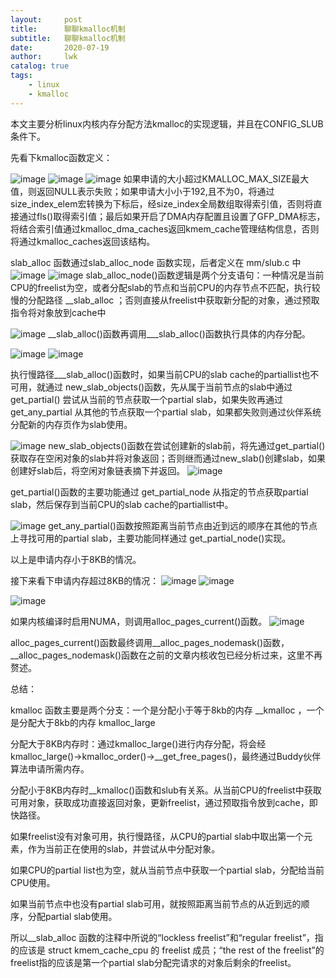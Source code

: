 ```yaml
---
layout:     post
title:      聊聊kmalloc机制
subtitle:   聊聊kmalloc机制
date:       2020-07-19
author:     lwk
catalog: true
tags:
    - linux
    - kmalloc
---
```


本文主要分析linux内核内存分配方法kmalloc的实现逻辑，并且在CONFIG_SLUB条件下。



 先看下kmalloc函数定义：
 
 ![image](https://user-images.githubusercontent.com/36918717/177027702-103bdd88-71ac-45f6-a6fe-591f75370482.png)
![image](https://user-images.githubusercontent.com/36918717/177027704-b50d1640-7c49-4cab-b1a1-1f5506a4b931.png)
![image](https://user-images.githubusercontent.com/36918717/177027708-6adbec1b-ecba-43b0-9d5c-2560797189ba.png)
如果申请的大小超过KMALLOC_MAX_SIZE最大值，则返回NULL表示失败；如果申请大小小于192,且不为0，将通过size_index_elem宏转换为下标后，经size_index全局数组取得索引值，否则将直接通过fls()取得索引值；最后如果开启了DMA内存配置且设置了GFP_DMA标志，将结合索引值通过kmalloc_dma_caches返回kmem_cache管理结构信息，否则将通过kmalloc_caches返回该结构。

 

slab_alloc 函数通过slab_alloc_node 函数实现，后者定义在 mm/slub.c 中
![image](https://user-images.githubusercontent.com/36918717/177027719-b63adc19-b9bf-4936-900b-e7a91e35a9fd.png)
![image](https://user-images.githubusercontent.com/36918717/177027723-d6d360d1-9ca6-4ad4-8548-77ee070d7090.png)
slab_alloc_node()函数逻辑是两个分支语句：一种情况是当前CPU的freelist为空，或者分配slab的节点和当前CPU的内存节点不匹配，执行较慢的分配路径 __slab_alloc ；否则直接从freelist中获取新分配的对象，通过预取指令将对象放到cache中

![image](https://user-images.githubusercontent.com/36918717/177027739-50e279fd-1c01-4564-9271-8a6a2b2abd01.png)
__slab_alloc()函数再调用___slab_alloc()函数执行具体的内存分配。

![image](https://user-images.githubusercontent.com/36918717/177027757-16c66b5c-30d5-4990-a088-6e8b4f5bced0.png)
![image](https://user-images.githubusercontent.com/36918717/177027759-83f581cc-4fa0-455f-a999-0f2f40fadcec.png)

执行慢路径___slab_alloc()函数时，如果当前CPU的slab cache的partiallist也不可用，就通过 new_slab_objects()函数，先从属于当前节点的slab中通过 get_partial() 尝试从当前的节点获取一个partial slab，如果失败再通过 get_any_partial 从其他的节点获取一个partial slab，如果都失败则通过伙伴系统分配新的内存页作为slab使用。

![image](https://user-images.githubusercontent.com/36918717/177027787-b004cd73-cf05-408a-8985-06437d9e1f69.png)
new_slab_objects()函数在尝试创建新的slab前，将先通过get_partial()获取存在空闲对象的slab并将对象返回；否则继而通过new_slab()创建slab，如果创建好slab后，将空闲对象链表摘下并返回。
![image](https://user-images.githubusercontent.com/36918717/177027791-ad8a5187-b188-4f34-9ea2-93b482cb6ee8.png)

get_partial()函数的主要功能通过 get_partial_node 从指定的节点获取partial slab，然后保存到当前CPU的slab cache的partiallist中。

![image](https://user-images.githubusercontent.com/36918717/177027799-33e8ab1b-0b16-498b-86eb-5689ca688df8.png)
get_any_partial()函数按照距离当前节点由近到远的顺序在其他的节点上寻找可用的partial slab，主要功能同样通过 get_partial_node()实现。

以上是申请内存小于8KB的情况。

接下来看下申请内存超过8KB的情况：
![image](https://user-images.githubusercontent.com/36918717/177027803-3941e40e-ad8c-47ca-85fd-19f7c71b45a0.png)
![image](https://user-images.githubusercontent.com/36918717/177027805-24f95f52-6798-41b0-84e2-f14c530fc7fe.png)


![image](https://user-images.githubusercontent.com/36918717/177027807-c60b4828-267b-41be-b411-bd316e5fc9b7.png)

如果内核编译时启用NUMA，则调用alloc_pages_current()函数。
![image](https://user-images.githubusercontent.com/36918717/177027813-3cad501c-a11d-4a90-999e-349de53fd6e6.png)

alloc_pages_current()函数最终调用__alloc_pages_nodemask()函数，__alloc_pages_nodemask()函数在之前的文章内核收包已经分析过来，这里不再赘述。

 

总结：

kmalloc 函数主要是两个分支：一个是分配小于等于8kb的内存 __kmalloc ，一个是分配大于8kb的内存 kmalloc_large

分配大于8KB内存时：通过kmalloc_large()进行内存分配，将会经kmalloc_large()->kmalloc_order()->__get_free_pages()，最终通过Buddy伙伴算法申请所需内存。

分配小于8KB内存时__kmalloc()函数和slub有关系。从当前CPU的freelist中获取可用对象，获取成功直接返回对象，更新freelist，通过预取指令放到cache，即快路径。

如果freelist没有对象可用，执行慢路径，从CPU的partial slab中取出第一个元素，作为当前正在使用的slab，并尝试从中分配对象。

如果CPU的partial list也为空，就从当前节点中获取一个partial slab，分配给当前CPU使用。

如果当前节点中也没有partial slab可用，就按照距离当前节点的从近到远的顺序，分配partial slab使用。

所以__slab_alloc 函数的注释中所说的“lockless freelist”和“regular freelist”，指的应该是 struct kmem_cache_cpu 的 freelist 成员；“the rest of the freelist”的freelist指的应该是第一个partial slab分配完请求的对象后剩余的freelist。

